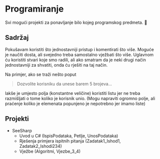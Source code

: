 # Programiranje

Svi mogući projekti za ponavljanje bilo kojeg programskog predmeta. :tada:

## Sadržaj

Pokušavam koristiti što jednostavniji pristup i komentirati što više. Moguće je naučiti dosta, ali svejedno treba samostalno vježbati što više. Uglavnom ću koristiti stvari koje smo radili, ali ako smatram da je neki drugi način jednostavniji za shvatiti, onda ću rješiti na taj način. 

Na primjer, ako se traži nešto poput

> Dozvolite korisniku da unese barem 5 brojeva...

lakše je umjesto polja (konstantne veličine) koristiti listu jer ne treba razmišljati o tome koliko je korisnik unio. (Mogu napraviti ogromno polje, ali praćenje koliko je elemenata popunjeno je nepotrebno jer imamo liste)

## Projekti

* SeeSharp
  * Uvod u C# (IspisPodataka, Petlje, UnosPodataka)
  * Rješenja primjera ispitnih pitanja (Zadatak1_Ishod1, Zadatak2_Ishodi234)
  * Vježbe (Algoritmi, Vjezbe_3_4)
